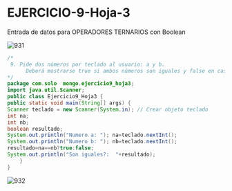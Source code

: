# EJERCICIO-9-Hoja-3
Entrada de datos para OPERADORES TERNARIOS con Boolean

![931](https://user-images.githubusercontent.com/80227002/192655897-5d975473-7931-43bf-9fe0-c30eb0ea1411.png)

```java
/*
 9. Pide dos números por teclado al usuario: a y b. 
      Deberá mostrarse true si ambos números son iguales y false en caso contrario.
*/
package com.solo  mongo.ejercicio9_hoja3;
import java.util.Scanner;
public class Ejercicio9_Hoja3 {
public static void main(String[] args) {      
Scanner teclado = new Scanner(System.in); // Crear objeto teclado
int na; 
int nb;
boolean resultado; 
System.out.println("Numero a: "); na=teclado.nextInt(); 
System.out.println("Numero b: "); nb=teclado.nextInt();
resultado=na==nb?true:false;
System.out.println("Son iguales?:  "+resultado);  
    }
}

```
![932](https://user-images.githubusercontent.com/80227002/192655908-f396d763-4a44-4555-9138-ad3ef19a269b.png)
